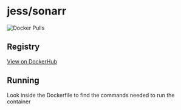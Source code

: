 # jess/sonarr

![Docker Pulls](https://img.shields.io/docker/pulls/jess/sonarr)



## Registry

[View on DockerHub](https://hub.docker.com/r/jess/sonarr)

## Running

Look inside the Dockerfile to find the commands needed to run the container
